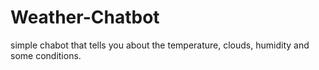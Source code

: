 # Weather-Chatbot
simple chabot that tells you about the temperature, clouds, humidity and some conditions. 
